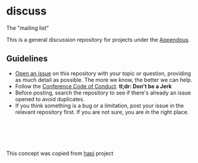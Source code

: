 discuss
=======

The "mailing list"

This is a general discussion repository for projects under the [Appendous](https://github.com/appendous).

## Guidelines

* [Open an issue](https://github.com/appendous/discuss/issues/new) on this repository with your topic or question, providing as much detail as possible. The more we know, the better we can help.
* Follow the [Conference Code of Conduct](http://confcodeofconduct.com). **tl;dr: Don't be a Jerk**
* Before posting, search the repository to see if there's already an issue opened to avoid duplicates.
* If you think something is a bug or a limitation, post your issue in the relevant repository first. If you are not sure, you are in the right place.

&nbsp;
======

This concept was copied from [hapi](https://github.com/hapijs/discuss) project
